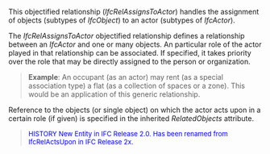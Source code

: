 ﻿This objectified relationship (_IfcRelAssignsToActor_) handles the assignment of objects (subtypes of _IfcObject_) to an actor (subtypes of _IfcActor_).

The _IfcRelAssignsToActor_ objectified relationship defines a relationship between an _IfcActor_ and one or many objects. An particular role of the actor played in that relationship can be associated. If specified, it takes priority over the role that may be directly assigned to the person or organization.

> **Example**: An occupant (as an actor) may rent (as a special association type) a flat (as a collection of spaces or a zone). This would be an application of this generic relationship.

Reference to the objects (or single object) on which the actor acts upon in a certain role (if given) is specified in the inherited _RelatedObjects_ attribute.

> <font color="#0000FF" size="-1">HISTORY New Entity in IFC Release 2.0.
		  Has been renamed from IfcRelActsUpon in IFC Release 2x.</font>
>